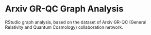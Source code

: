 # Arxiv GR-QC Graph Analysis
RStudio graph analysis, based on the dataset of Arxiv GR-QC (General Relativity and Quantum Cosmology) collaboration network.
